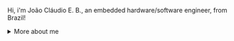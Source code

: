 Hi, i'm João Cláudio E. B., an embedded hardware/software engineer, from Brazil!

<details>
<summary>
  More about me
</summary>

## Quick overview

### GitHub stats 
<div align="center">
  <a href="https://github.com/joaoclaudioeb">
  <img height="180em" src="https://github-readme-stats.vercel.app/api?username=joaoclaudioeb&show_icons=true&theme=transparent&include_all_commits=true&count_private=true"/>
  <img height="180em" src="https://github-readme-stats.vercel.app/api/top-langs/?username=joaoclaudioeb&layout=compact&langs_count=7&theme=transparent"/>
</div>

### Professional engagements

Currently, I am a MSc student in Electrical Engineering, focusing on Embedded Systems, at the Federal University of Santa Catarina (UFSC). 
I am a member of [SpaceLab](https://github.com/spacelab-ufsc), working on firmware (mostly in C/C++) and hardware for CubeSats. 
I am involved in the development of the [FloripaSat-2 platform](https://ieeexplore.ieee.org/document/10078027), which will be used in several SpaceLab's missions, as well as in the creation of new ones to come.
